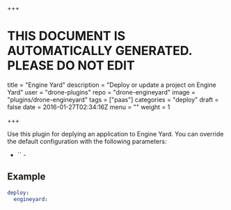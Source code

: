 +++

# THIS DOCUMENT IS AUTOMATICALLY GENERATED. PLEASE DO NOT EDIT

title = "Engine Yard"
description = "Deploy or update a project on Engine Yard"
user = "drone-plugins"
repo = "drone-engineyard"
image = "plugins/drone-engineyard"
tags = ["paas"]
categories = "deploy"
draft = false
date = 2016-01-27T02:34:16Z
menu = ""
weight = 1

+++

Use this plugin for deplying an application to Engine Yard. You can override the
default configuration with the following parameters:

* `` -

## Example

```yaml
deploy:
  engineyard:
```

